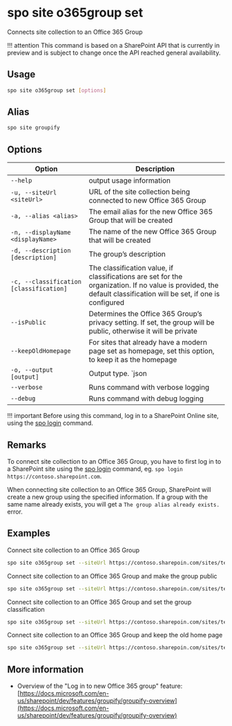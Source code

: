 # spo site o365group set

Connects site collection to an Office 365 Group

!!! attention
    This command is based on a SharePoint API that is currently in preview and is subject to change once the API reached general availability.

## Usage

```sh
spo site o365group set [options]
```

## Alias

```sh
spo site groupify
```

## Options

Option|Description
------|-----------
`--help`|output usage information
`-u, --siteUrl <siteUrl>`|URL of the site collection being connected to new Office 365 Group
`-a, --alias <alias>`|The email alias for the new Office 365 Group that will be created
`-n, --displayName <displayName>`|The name of the new Office 365 Group that will be created
`-d, --description [description]`|The group’s description
`-c, --classification [classification]`|The classification value, if classifications are set for the organization. If no value is provided, the default classification will be set, if one is configured
`--isPublic`|Determines the Office 365 Group’s privacy setting. If set, the group will be public, otherwise it will be private
`--keepOldHomepage`|For sites that already have a modern page set as homepage, set this option, to keep it as the homepage
`-o, --output [output]`|Output type. `json|text`. Default `text`
`--verbose`|Runs command with verbose logging
`--debug`|Runs command with debug logging

!!! important
    Before using this command, log in to a SharePoint Online site, using the [spo login](../login.md) command.

## Remarks

To connect site collection to an Office 365 Group, you have to first log in to a SharePoint site using the [spo login](../login.md) command, eg. `spo login https://contoso.sharepoint.com`.

When connecting site collection to an Office 365 Group, SharePoint will create a new group using the specified information. If a group with the same name already exists, you will get a `The group alias already exists.` error.

## Examples

Connect site collection to an Office 365 Group

```sh
spo site o365group set --siteUrl https://contoso.sharepoin.com/sites/team-a --alias team-a --displayName 'Team A'
```

Connect site collection to an Office 365 Group and make the group public

```sh
spo site o365group set --siteUrl https://contoso.sharepoin.com/sites/team-a --alias team-a --displayName 'Team A' --isPublic
```

Connect site collection to an Office 365 Group and set the group classification

```sh
spo site o365group set --siteUrl https://contoso.sharepoin.com/sites/team-a --alias team-a --displayName 'Team A' --classification HBI
```

Connect site collection to an Office 365 Group and keep the old home page

```sh
spo site o365group set --siteUrl https://contoso.sharepoin.com/sites/team-a --alias team-a --displayName 'Team A' --keepOldHomepage
```

## More information

- Overview of the "Log in to new Office 365 group" feature: [https://docs.microsoft.com/en-us/sharepoint/dev/features/groupify/groupify-overview](https://docs.microsoft.com/en-us/sharepoint/dev/features/groupify/groupify-overview)
